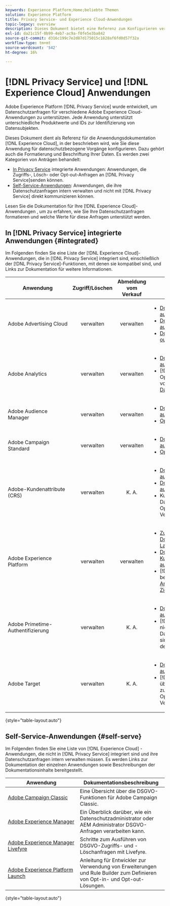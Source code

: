 ```yaml
---
keywords: Experience Platform;Home;beliebte Themen
solution: Experience Platform
title: Privacy Service- und Experience Cloud-Anwendungen
topic-legacy: overview
description: Dieses Dokument bietet eine Referenz zum Konfigurieren verschiedener Experience Cloud-Anwendungen für datenschutzbezogene Vorgänge.
exl-id: da21c15f-0b99-4eb7-ac9a-f0fe5e3ba842
source-git-commit: d316c199c7e2d87d175015c1828af6fd0d57f32a
workflow-type: tm+mt
source-wordcount: '542'
ht-degree: 16%

---
```


# [!DNL Privacy Service] und  [!DNL Experience Cloud] Anwendungen

Adobe Experience Platform [!DNL Privacy Service] wurde entwickelt, um Datenschutzanfragen für verschiedene Adobe Experience Cloud-Anwendungen zu unterstützen. Jede Anwendung unterstützt unterschiedliche Produktwerte und IDs zur Identifizierung von Datensubjekten.

Dieses Dokument dient als Referenz für die Anwendungsdokumentation [!DNL Experience Cloud], in der beschrieben wird, wie Sie diese Anwendung für datenschutzbezogene Vorgänge konfigurieren. Dazu gehört auch die Formatierung und Beschriftung Ihrer Daten. Es werden zwei Kategorien von Anträgen behandelt:

* [In Privacy Service](#integrated) integrierte Anwendungen: Anwendungen, die Zugriffs-, Lösch- oder Opt-out-Anfragen an  [!DNL Privacy Service]senden können.
* [Self-Service-Anwendungen](#self-serve): Anwendungen, die ihre Datenschutzanfragen intern verwalten und nicht mit  [!DNL Privacy Service] direkt kommunizieren können.

Lesen Sie die Dokumentation für Ihre [!DNL Experience Cloud]-Anwendungen , um zu erfahren, wie Sie Ihre Datenschutzanfragen formatieren und welche Werte für diese Anfragen unterstützt werden.

## In [!DNL Privacy Service] integrierte Anwendungen {#integrated}

Im Folgenden finden Sie eine Liste der [!DNL Experience Cloud]-Anwendungen, die in [!DNL Privacy Service] integriert sind, einschließlich der [!DNL Privacy Service]-Funktionen, mit denen sie kompatibel sind, und Links zur Dokumentation für weitere Informationen.

| Anwendung | Zugriff/Löschen | Abmeldung vom Verkauf | Dokumentation und Überlegungen |
| --- | :---: | :---: | --- |
| Adobe Advertising Cloud | verwalten | verwalten | <ul><li>[Dokumentation zur DSGVO aufrufen/löschen](https://experienceleague.adobe.com/docs/advertising-cloud/privacy/ad-cloud-gdpr.html)</li><li>[Dokumentation für CCPA aufrufen/löschen](https://experienceleague.adobe.com/docs/advertising-cloud/privacy/ad-cloud-ccpa-access-delete.html)</li><li>[Dokumentation zum Opt-out-of-Sale für CCPA](https://experienceleague.adobe.com/docs/advertising-cloud/privacy/ad-cloud-ccpa-opt-out-of-sale.html)</li></ul> |
| Adobe Analytics | verwalten | verwalten | <ul><li>[Dokumentation aufrufen/löschen](https://experienceleague.adobe.com/docs/analytics/admin/data-governance/an-gdpr-overview.html?lang=de)</li><li>[!DNL Analytics] verarbeitet Opt-out-Anfragen mithilfe von  [Datenschutzberichtsvariablen](https://experienceleague.adobe.com/docs/analytics/admin/data-governance/consent-variables.html)</li></ul> |
| Adobe Audience Manager | verwalten | verwalten | <ul><li>[Dokumentation aufrufen/löschen](https://experienceleague.adobe.com/docs/audience-manager/user-guide/overview/data-privacy/data-privacy-requests.html)</li><li>[Opt-out-Dokumentation](https://experienceleague.adobe.com/docs/audience-manager/user-guide/features/declared-ids.html)</li></ul> |
| Adobe Campaign Standard | verwalten | verwalten | <ul><li>[Dokumentation aufrufen/löschen](https://docs.campaign.adobe.com/doc/standard/getting_started/de/ACS_GDPR.html)</li><li>[Opt-out-Dokumentation](../segmentation/honoring-opt-outs.md)</li></ul> |
| Adobe-Kundenattribute (CRS) | verwalten | K. A. | <ul><li>[Dokumentation zur DSGVO aufrufen/löschen](https://experienceleague.adobe.com/docs/core-services/interface/customer-attributes/gdpr.html)</li><li>[Dokumentation für CCPA aufrufen/löschen](https://experienceleague.adobe.com/docs/core-services/interface/customer-attributes/ccpa.html)</li><li>Kundenattribute können keine Daten übertragen. Daher sind Opt-out-Anfragen für den Verkauf nicht möglich.</li></ul> |
| Adobe Experience Platform | verwalten | verwalten | <ul><li>[Zugriff/Löschung der Dokumentation für den Data Lake](../catalog/privacy.md)</li><li>[Dokumentation für Echtzeit-Kundenprofil aufrufen/löschen](../profile/privacy.md)</li><li>[!DNL Experience Platform] berücksichtigt  [Opt-out-Anfragen für Zielgruppensegmente](../segmentation/honoring-opt-outs.md).</li></ul> |
| Adobe Primetime-Authentifizierung | verwalten | K. A. | <ul><li>[Dokumentation aufrufen/löschen](http://tve.helpdocsonline.com/how-to-make-a-privacy-request)</li><li>[!DNL Primetime] verfügt nicht über die Möglichkeit, Daten zu übertragen. Daher sind Opt-out-Anfragen für den Verkauf nicht möglich.</li></ul> |
| Adobe Target | verwalten | K. A. | <ul><li>[Dokumentation aufrufen/löschen](https://experienceleague.adobe.com/docs/target/using/implement-target/before-implement/privacy/cmp-privacy-and-general-data-protection-regulation.html)</li><li>[!DNL Target] verfügt nicht über die Möglichkeit, Daten zu übertragen. Daher sind Opt-out-Anfragen für den Verkauf nicht möglich.</li></ul> |

{style=&quot;table-layout:auto&quot;}

## Self-Service-Anwendungen {#self-serve}

Im Folgenden finden Sie eine Liste von [!DNL Experience Cloud] -Anwendungen, die nicht in [!DNL Privacy Service] integriert sind und ihre Datenschutzanfragen intern verwalten müssen. Es werden Links zur Dokumentation der einzelnen Anwendungen sowie Beschreibungen der Dokumentationsinhalte bereitgestellt.

| Anwendung | Dokumentationsbeschreibung |
| ------- | ----------- |
| [Adobe Campaign Classic](https://docs.campaign.adobe.com/doc/AC/getting_started/DE/ACC_GDPR.html) | Eine Übersicht über die DSGVO-Funktionen für Adobe Campaign Classic. |
| [Adobe Experience Manager](https://helpx.adobe.com/experience-manager/6-4/managing/using/gdpr-compliance.html) | Ein Überblick darüber, wie ein Datenschutzadministrator oder AEM Administrator DSGVO-Anfragen verarbeiten kann. |
| [Adobe Experience Manager Livefyre](https://experienceleague.adobe.com/docs/livefyre/using/settings-other/privacy-requests/c-gdpr-compliance.html) | Schritte zum Ausführen von DSGVO-Zugriffs- und -Löschanfragen mit Livefyre. |
| [Adobe Experience Platform Launch](https://docs.adobelaunch.com/client-side-information/deploy-javascript-tags-to-opt-in-to-launch) | Anleitung für Entwickler zur Verwendung von Erweiterungen und Rule Builder zum Definieren von Opt-in- und Opt-out-Lösungen. |

{style=&quot;table-layout:auto&quot;}
